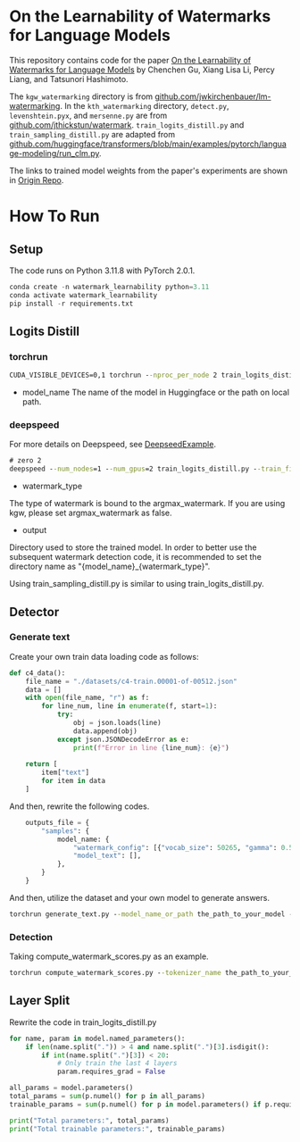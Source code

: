 # On the Learnability of Watermarks for Language Models

This repository contains code for the paper [On the Learnability of Watermarks for Language Models](https://arxiv.org/abs/2312.04469) by Chenchen Gu, Xiang Lisa Li, Percy Liang, and Tatsunori Hashimoto.

The `kgw_watermarking` directory is from [github.com/jwkirchenbauer/lm-watermarking](https://github.com/jwkirchenbauer/lm-watermarking). In the `kth_watermarking` directory, `detect.py`, `levenshtein.pyx`, and `mersenne.py` are from [github.com/jthickstun/watermark](https://github.com/jthickstun/watermark). `train_logits_distill.py` and `train_sampling_distill.py` are adapted from [github.com/huggingface/transformers/blob/main/examples/pytorch/language-modeling/run_clm.py](https://github.com/huggingface/transformers/blob/main/examples/pytorch/language-modeling/run_clm.py).

The links to trained model weights from the paper's experiments are shown in [Origin Repo](https://github.com/chenchenygu/watermark-learnability).

# How To Run

## Setup

The code runs on Python 3.11.8 with PyTorch 2.0.1.

```python
conda create -n watermark_learnability python=3.11
conda activate watermark_learnability
pip install -r requirements.txt
```

## Logits Distill

### torchrun
```cmd
CUDA_VISIBLE_DEVICES=0,1 torchrun --nproc_per_node 2 train_logits_distill.py --train_file ./datasets/alpaca_data.json - --model_name opt --model_name_or_path facebook/opt-1.3b     --do_train   --fp16     --per_device_train_batch_size 4     --learning_rate 2e-5     --num_train_epochs 1     --output_dir ./output/    --overwrite_output_dir     --save_steps 0     --save_strategy "no" --watermark_type kgw --argmax_watermark false --do_eval False
```
- model_name The name of the model in Huggingface or the path on local path.
### deepspeed

For more details on Deepspeed, see [DeepseedExample](https://github.com/microsoft/DeepSpeedExamples).
```cmd
# zero 2
deepspeed --num_nodes=1 --num_gpus=2 train_logits_distill.py --train_file ./datasets/alpaca_data.json --deepspeed ./ds_config_fp16_z2.json    --model_name_or_path /mnt/workspace/huzhanyi/pythia_/Models/OPT/1.3B     --do_train     --do_eval     --fp16     --per_device_train_batch_size 4     --learning_rate 2e-5     --num_train_epochs 1     --output_dir ./output/opt_kgw     --overwrite_output_dir     --save_steps 0     --save_strategy "no" --watermark_type kgw --argmax_watermark false --do_eval False
```

- watermark_type 

The type of watermark is bound to the argmax_watermark. If you are using kgw, please set argmax_watermark as false.
- output

Directory used to store the trained model. In order to better use the subsequent watermark detection code, it is recommended to set the directory name as "\{model_name\}_\{watermark_type\}".

Using train_sampling_distill.py is similar to using train_logits_distill.py.

## Detector

### Generate text

Create your own train data loading code as follows:
```python
def c4_data():
    file_name = "./datasets/c4-train.00001-of-00512.json"
    data = []
    with open(file_name, "r") as f:
        for line_num, line in enumerate(f, start=1):
            try:
                obj = json.loads(line)
                data.append(obj)
            except json.JSONDecodeError as e:
                print(f"Error in line {line_num}: {e}")
    
    return [
        item["text"]
        for item in data
    ]
```
And then, rewrite the following codes.
```python
    outputs_file = {
        "samples": {
            model_name: {
                "watermark_config": [{"vocab_size": 50265, "gamma": 0.5, "delta": 2.0, "seeding_scheme": "simple_1", "hash_key": 15485863, "select_green_tokens": True}],
                "model_text": [],
            },
        }
    }
```

And then, utilize the dataset and your own model to generate answers.

```cmd
torchrun generate_text.py --model_name_or_path the_path_to_your_model --output_file ./output.txt
```

### Detection

Taking compute_watermark_scores.py as an example.
```cmd
torchrun compute_watermark_scores.py --tokenizer_name the_path_to_your_model --input_file the_file_generated_by_your_own_model --output_file the_file_for_saving_the_score
```

## Layer Split

Rewrite the code in train_logits_distill.py
```python
for name, param in model.named_parameters():
    if len(name.split(".")) > 4 and name.split(".")[3].isdigit():
        if int(name.split(".")[3]) < 20:
            # Only train the last 4 layers
            param.requires_grad = False

all_params = model.parameters()
total_params = sum(p.numel() for p in all_params)
trainable_params = sum(p.numel() for p in model.parameters() if p.requires_grad)

print("Total parameters:", total_params)
print("Total trainable parameters:", trainable_params)
```
